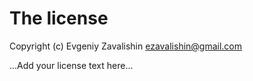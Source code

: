 # The license

Copyright (c) Evgeniy Zavalishin <ezavalishin@gmail.com>

...Add your license text here...